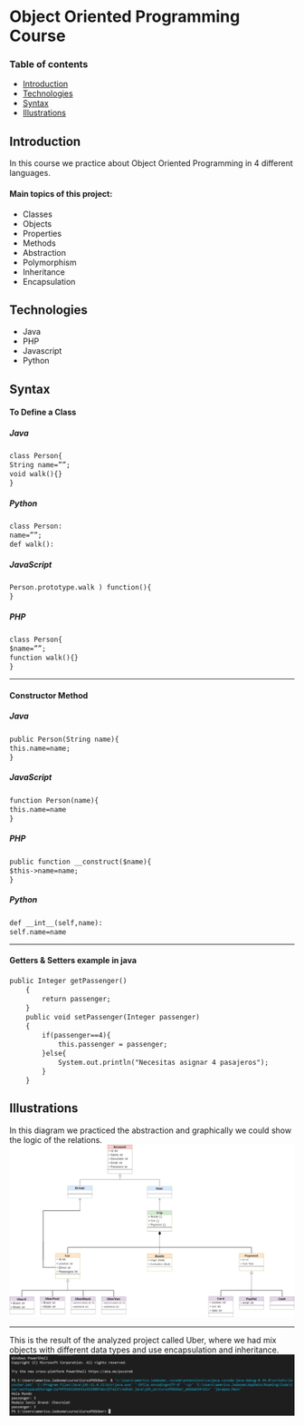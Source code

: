 # Object Oriented Programming Course
### Table of contents
* [Introduction](#introduction) 
* [Technologies](#technologies)
* [Syntax](#syntax)
* [Illustrations](#illustrations)


## Introduction
In this course we practice about Object Oriented Programming in 4 different languages.

#### Main topics of this project:
* Classes 
* Objects
* Properties
* Methods
* Abstraction
* Polymorphism
* Inheritance 
* Encapsulation

## Technologies
* Java
* PHP
* Javascript
* Python


## Syntax
#### To Define a Class
##### Java
```
class Person{
String name=””;
void walk(){}
}
```
##### Python
```
class Person:
name=””;
def walk():
```
##### JavaScript
```
Person.prototype.walk ) function(){
}
```
##### PHP
```
class Person{
$name=””;
function walk(){}
}
```
************************************
#### Constructor Method
##### Java
```
public Person(String name){
this.name=name;
}
```
##### JavaScript
```
function Person(name){
this.name=name
}
```

##### PHP
```
public function __construct($name){
$this->name=name;
}
```
##### Python
```
def __int__(self,name):
self.name=name
```

************************************
#### Getters & Setters example in java
```
public Integer getPassenger()
    {
        return passenger;
    }
    public void setPassenger(Integer passenger)
    {
        if(passenger==4){
            this.passenger = passenger;
        }else{
            System.out.println("Necesitas asignar 4 pasajeros");
        }
    }

```


## Illustrations

In this diagram we practiced the abstraction and graphically we could show the logic of the relations.
![](images/1.jpg)
**************************************
This is the result of the analyzed project called Uber, where we had mix objects with different data types and use encapsulation and inheritance.
![](images/2.jpg)

